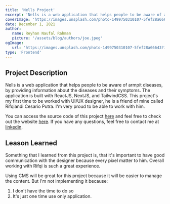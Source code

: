 ```yaml
---
title: 'Nells Project'
excerpt: 'Nells is a web application that helps people to be aware of armpit diseases, by providing information about the diseases and their symptoms. The application is built with ReactJS, NextJS, and TailwindCSS.'
coverImage: 'https://images.unsplash.com/photo-1499750310107-5fef28a66643?ixlib=rb-1.2.1&ixid=MnwxMjA3fDB8MHxwaG90by1wYWdlfHx8fGVufDB8fHx8&auto=format&fit=crop&w=1740&q=80'
date: December 1, 2021
author:
   name: Reyhan Naufal Rahman
   picture: '/assets/blog/authors/joe.jpeg'
ogImage:
   url: 'https://images.unsplash.com/photo-1499750310107-5fef28a66643?ixlib=rb-1.2.1&ixid=MnwxMjA3fDB8MHxwaG90by1wYWdlfHx8fGVufDB8fHx8&auto=format&fit=crop&w=1740&q=80'
type: 'Frontend'
---
```


## Project Description

Nells is a web application that helps people to be aware of armpit diseases, by providing information about the diseases and their symptoms. The application is built with ReactJS, NextJS, and TailwindCSS. This project's my first time to be worked with UI/UX designer, he is a friend of mine called Rifqiandi Cesario Putra. I'm very proud to be able to work with him.

You can access the source code of this project [here](github.com/reyhanrahman/nells) and feel free to check out the website [here](https://nells.netlify.app/). If you have any questions, feel free to contact me at [linkedin](https://linkedin.com/in/reyhan-naufal).

## Leason Learned

Something that I learned from this project is, that it's important to have good communication with the designer because every pixel matter to him. Overall working with Rifqi is such a great experience.

Using CMS will be great for this project because it will be easier to manage the content. But I'm not implementing it because:

1. I don't have the time to do so
2. It's just one time use only application.
